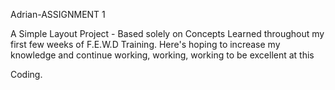 Adrian-ASSIGNMENT 1
       
<p> A Simple Layout Project  - Based solely on Concepts Learned throughout  my first few weeks of F.E.W.D Training. Here's hoping to increase my knowledge and continue working, working, working to be excellent at this <p>Coding</em>.</p>

